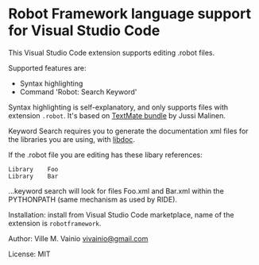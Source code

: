 # Robot Framework language support for Visual Studio Code

This Visual Studio Code extension supports editing .robot files.

Supported features are:

- Syntax highlighting
- Command 'Robot: Search Keyword'

Syntax highlighting is self-explanatory, and only supports files with extension `.robot`.
It's based on [TextMate bundle](https://bitbucket.org/jussimalinen/robot.tmbundle/wiki/Home) by Jussi Malinen.

Keyword Search requires you to generate the documentation xml files for the libraries you are using,
with [libdoc](http://robotframework.org/robotframework/latest/RobotFrameworkUserGuide.html#libdoc).

If the .robot file you are editing has these libary references:

```
Library    Foo
Library    Bar
```

...keyword search will look for files Foo.xml and Bar.xml within the PYTHONPATH (same mechanism as used by RIDE).

Installation: install from Visual Studio Code marketplace, name of the extension is `robotframework`.

Author: Ville M. Vainio <vivainio@gmail.com>

License: MIT
